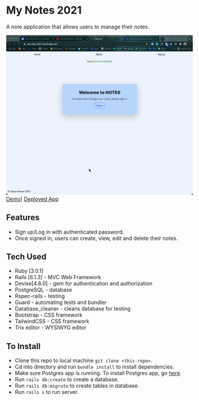 # My Notes 2021
A note application that allows users to manage their notes.

 ![my-notes](app/assets/images/my-notes-demo.gif)[Demo](https://www.loom.com/share/a3edcbc3c2fc4c52b90121c0f9723527)|
[Deployed App](https://my-notes-2021.herokuapp.com/)

## Features

* Sign up/Log in with authenticated password.
* Once signed in, users can create, view, edit and delete their notes.

## Tech Used

* Ruby [3.0.1]
* Rails [6.1.3] - MVC Web Framework
* Devise[4.8.0] - gem for authentication and authorization
* PostgreSQL - database
* Rspec-rails - testing
* Guard - automating tests and bundler
* Database_cleaner - cleans database for testing
* Bootstrap - CSS framework
* TailwindCSS - CSS framework
* Trix editor - WYSIWYG editor 

## To Install

* Clone this repo to local machine `git clone <this-repo>`.
* Cd into directory and run `bundle install` to install dependencies.
* Make sure Postgres app is running. To install Postgres app, go [here](https://www.postgresql.org/download/).
* Run `rails db:create` to create a database.
* Run `rails db:migrate` to create tables in database.
* Run `rails s` to run server.
